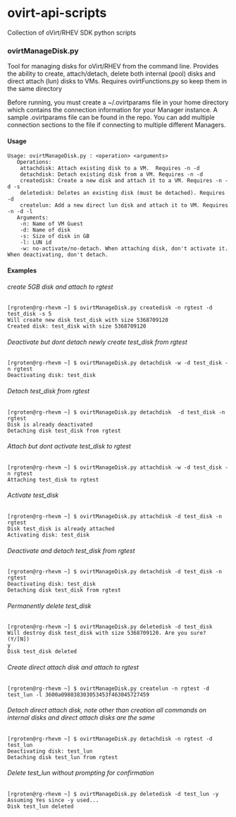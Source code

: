 # ovirt-api-scripts
Collection of oVirt/RHEV SDK python scripts

### ovirtManageDisk.py 

Tool for managing disks for oVirt/RHEV from the command line.
Provides the ability to create, attach/detach, delete both internal (pool) disks and direct attach (lun) disks to VMs.
Requires ovirtFunctions.py so keep them in the same directory

Before running, you must create a ~/.ovirtparams file in your home directory which contains the connection information for your Manager instance.  A sample .ovirtparams file can be found in the repo.  You can add multiple connection sections to the file if connecting to multiple different Managers.

#### Usage
```
Usage: ovirtManageDisk.py : <operation> <arguments>
   Operations:
	attachdisk: Attach existing disk to a VM.  Requires -n -d
	detachdisk: Detach existing disk from a VM. Requires -n -d
	createdisk: Create a new disk and attach it to a VM. Requires -n -d -s
	deletedisk: Deletes an existing disk (must be detached). Requires -d
	createlun: Add a new direct lun disk and attach it to VM. Requires -n -d -l
   Arguments:
	-n: Name of VM Guest
	-d: Name of disk
	-s: Size of disk in GB
	-l: LUN id
	-w: no-activate/no-detach. When attaching disk, don't activate it. When deactivating, don't detach.
```
#### Examples

###### create 5GB disk and attach to rgtest
```
[rgroten@rg-rhevm ~] $ ovirtManageDisk.py createdisk -n rgtest -d test_disk -s 5
Will create new disk test_disk with size 5368709120
Created disk: test_disk with size 5368709120
```
###### Deactivate but dont detach newly create test_disk from rgtest
```
[rgroten@rg-rhevm ~] $ ovirtManageDisk.py detachdisk -w -d test_disk -n rgtest
Deactivating disk: test_disk
```
###### Detach test_disk from rgtest
```
[rgroten@rg-rhevm ~] $ ovirtManageDisk.py detachdisk  -d test_disk -n rgtest                             
Disk is already deactivated
Detaching disk test_disk from rgtest
```
###### Attach but dont activate test_disk to rgtest
```
[rgroten@rg-rhevm ~] $ ovirtManageDisk.py attachdisk -w -d test_disk -n rgtest                           
Attaching test_disk to rgtest
```
###### Activate test_disk
```
[rgroten@rg-rhevm ~] $ ovirtManageDisk.py attachdisk -d test_disk -n rgtest                              
Disk test_disk is already attached
Activating disk: test_disk
```
###### Deactivate and detach test_disk from rgtest
```
[rgroten@rg-rhevm ~] $ ovirtManageDisk.py detachdisk -d test_disk -n rgtest                              
Deactivating disk: test_disk
Detaching disk test_disk from rgtest
```
###### Permanently delete test_disk
```
[rgroten@rg-rhevm ~] $ ovirtManageDisk.py deletedisk -d test_disk                                         
Will destroy disk test_disk with size 5368709120. Are you sure? (Y/[N])
y
Disk test_disk deleted
```
###### Create direct attach disk and attach to rgtest
```
[rgroten@rg-rhevm ~] $ ovirtManageDisk.py createlun -n rgtest -d test_lun -l 3600a098038303053453f463045727459
```
###### Detach direct attach disk, note other than creation all commands on internal disks and direct attach disks are the same
```
[rgroten@rg-rhevm ~] $ ovirtManageDisk.py detachdisk -n rgtest -d test_lun
Deactivating disk: test_lun
Detaching disk test_lun from rgtest
```
###### Delete test_lun without prompting for confirmation
```
[rgroten@rg-rhevm ~] $ ovirtManageDisk.py deletedisk -d test_lun -y
Assuming Yes since -y used...
Disk test_lun deleted
```
